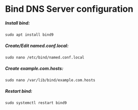 # Bind DNS Server configuration

##### Install bind:

`sudo apt install bind9`

##### Create/Edit named.conf.local:

`sudo nano /etc/bind/named.conf.local`

##### Create example.com.hosts:

`sudo nano /var/lib/bind/example.com.hosts`

##### Restart bind:

`sudo systemctl restart bind9`